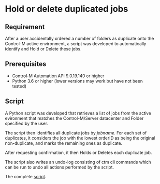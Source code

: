 # Hold or delete duplicated jobs

## Requirement

After a user accidentally ordered a number of folders as duplicate onto the 
Control-M active environment, a script was developed to automatically identify 
and Hold or Delete these jobs.

## Prerequisites

* Control-M Automation API 9.0.19.140 or higher
* Python 3.6 or higher (lower versions may work but have not been tested)

## Script

A Python script was developed that retrieves a list of jobs from the active 
evironment that matches the Control-M/Server datacenter and Folder specified by
the user. 

The script then identifies all duplicate jobs by *jobname*. For each set of 
duplicates, it considers the job with the lowest orderID as being the original
non-duplicate, and marks the remaining ones as duplicate.

After requesting confirmation, it then Holds or Deletes each duplicate job.

The script also writes an undo-log consisting of ctm cli commands which can be 
run to undo all actions performed by the script.

The complete [script](./scripts/).
